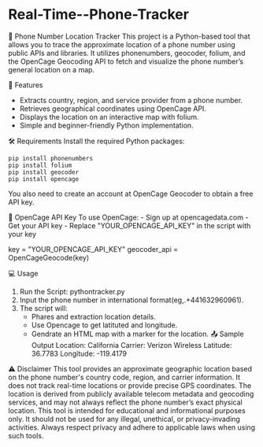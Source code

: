# Real-Time--Phone-Tracker
📍 Phone Number Location Tracker
This project is a Python-based tool that allows you to trace the approximate location of a phone number using public APIs and libraries. It utilizes phonenumbers, geocoder, folium, and the OpenCage Geocoding API to fetch and visualize the phone number’s general location on a map.

🚀 Features
  - Extracts country, region, and service provider from a phone number.
  - Retrieves geographical coordinates using OpenCage API.
  - Displays the location on an interactive map with folium.
  - Simple and beginner-friendly Python implementation.
  
🛠 Requirements
   Install the required Python packages:
   
    pip install phonenumbers
    pip install folium
    pip install geocoder
    pip install opencage

You also need to create an account at OpenCage Geocoder to obtain a free API key.

🔐 OpenCage API Key
   To use OpenCage:
    - Sign up at opencagedata.com
    - Get your API key
    - Replace "YOUR_OPENCAGE_API_KEY" in the script with your key
    
key = "YOUR_OPENCAGE_API_KEY"
geocoder_api = OpenCageGeocode(key)

💻 Usage
  1. Run the Script:
      pythontracker.py
  2. Input the phone number in international format(eg,.+441632960961).
  3. The script will:
      - Phares and extraction location details.
      - Use Opencage to get latituted and longitude.
      - Gendrate an HTML map with a marker for the location.
📤 Sample Output
  Location: California
  Carrier: Verizon Wireless
  Latitude: 36.7783
  Longitude: -119.4179

⚠️ Disclaimer
This tool provides an approximate geographic location based on the phone number's country code, region, and carrier information. It does not track real-time locations or provide precise GPS coordinates. The location is derived from publicly available telecom metadata and geocoding services, and may not always reflect the phone number’s exact physical location. This tool is intended for educational and informational purposes only. It should not be used for any illegal, unethical, or privacy-invading activities. Always respect privacy and adhere to applicable laws when using such tools.


